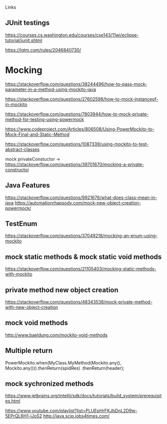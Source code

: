 Links

JUnit testings 
---------------
https://courses.cs.washington.edu/courses/cse143/11wi/eclipse-tutorial/junit.shtml

https://lgtm.com/rules/2046840730/

Mocking
========
https://stackoverflow.com/questions/38244496/how-to-pass-mock-parameter-in-a-method-using-mockito-java

https://stackoverflow.com/questions/27602598/how-to-mock-instanceof-in-mockito

https://stackoverflow.com/questions/7803944/how-to-mock-private-method-for-testing-using-powermock

https://www.codeproject.com/Articles/806508/Using-PowerMockito-to-Mock-Final-and-Static-Method

https://stackoverflow.com/questions/1087339/using-mockito-to-test-abstract-classes

mock privateConstuctor ->
https://stackoverflow.com/questions/39701670/mocking-a-private-constructor


Java Features
-------------
https://stackoverflow.com/questions/9921676/what-does-class-mean-in-java
https://automationrhapsody.com/mock-new-object-creation-powermock/

TestEnum
--------
https://stackoverflow.com/questions/37049218/mocking-an-enum-using-mockito

mock static methods & mock static void methods
------------------
https://stackoverflow.com/questions/21105403/mocking-static-methods-with-mockito

private method new object creation
-----------------------------------

https://stackoverflow.com/questions/48343538/mock-private-method-with-new-object-creation

mock void methods
-----------------
http://www.baeldung.com/mockito-void-methods

Multiple return
-----------------
PowerMockito.when(MyClass.MyMethod(Mockito.any(), Mockito.any())).thenReturn(spidRes)
                    .thenReturn(header);

mock sychronized methods
---

https://www.jetbrains.org/intellij/sdk/docs/tutorials/build_system/prerequisites.html

https://www.youtube.com/playlist?list=PLUEpHrFKJbDnL2D9w-5EPrQL6H1-jJoS2
http://java.scjp.jobs4times.com/

